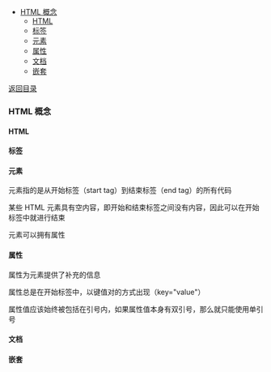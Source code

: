   
  
- [HTML 概念](#html-概念 )
  - [HTML](#html )
  - [标签](#标签 )
  - [元素](#元素 )
  - [属性](#属性 )
  - [文档](#文档 )
  - [嵌套](#嵌套 )
  
[返回目录](Readme.md)

###  HTML 概念
  
####  HTML
  
####  标签
  
####  元素
  
元素指的是从开始标签（start tag）到结束标签（end tag）的所有代码
  
某些 HTML 元素具有空内容，即开始和结束标签之间没有内容，因此可以在开始标签中就进行结束
  
元素可以拥有属性
####  属性
  
属性为元素提供了补充的信息
  
属性总是在开始标签中，以键值对的方式出现（key="value"）
  
属性值应该始终被包括在引号内，如果属性值本身有双引号，那么就只能使用单引号
####  文档
  
####  嵌套
  
  
